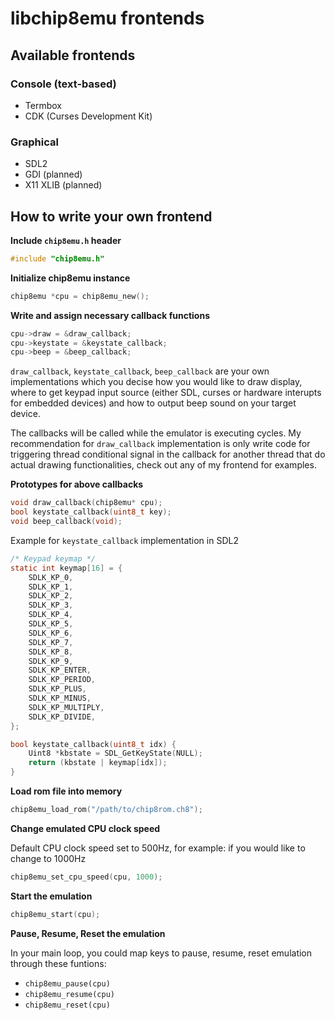 # libchip8emu frontends

## Available frontends

### Console (text-based)

* Termbox
* CDK (Curses Development Kit)

### Graphical

* SDL2
* GDI (planned)
* X11 XLIB (planned)

## How to write your own frontend

**Include `chip8emu.h` header**

```c
#include "chip8emu.h"
```

**Initialize chip8emu instance**

```c
chip8emu *cpu = chip8emu_new();
```

**Write and assign necessary callback functions**

```c
cpu->draw = &draw_callback;
cpu->keystate = &keystate_callback;
cpu->beep = &beep_callback;
```

`draw_callback`, `keystate_callback`, `beep_callback` are your own implementations which you decise how you would like to draw display, where to get keypad input source (either SDL, curses or hardware interupts for embedded devices) and how to output beep sound on your target device.

The callbacks will be called while the emulator is executing cycles. My recommendation for `draw_callback` implementation is only write code for triggering thread conditional signal in the callback for another thread that do actual drawing functionalities, check out any of my frontend for examples.

**Prototypes for above callbacks**

```c
void draw_callback(chip8emu* cpu);
bool keystate_callback(uint8_t key);
void beep_callback(void);
```

Example for `keystate_callback` implementation in SDL2

```c
/* Keypad keymap */
static int keymap[16] = {
    SDLK_KP_0,
    SDLK_KP_1,
    SDLK_KP_2,
    SDLK_KP_3,
    SDLK_KP_4,
    SDLK_KP_5,
    SDLK_KP_6,
    SDLK_KP_7,
    SDLK_KP_8,
    SDLK_KP_9,
    SDLK_KP_ENTER,
    SDLK_KP_PERIOD,
    SDLK_KP_PLUS,
    SDLK_KP_MINUS,
    SDLK_KP_MULTIPLY,
    SDLK_KP_DIVIDE,
};

bool keystate_callback(uint8_t idx) {
    Uint8 *kbstate = SDL_GetKeyState(NULL);
    return (kbstate | keymap[idx]);
}
```

**Load rom file into memory**

```c
chip8emu_load_rom("/path/to/chip8rom.ch8");
```

**Change emulated CPU clock speed**

Default CPU clock speed set to 500Hz, for example: if you would like to change to 1000Hz

```c
chip8emu_set_cpu_speed(cpu, 1000);
```

**Start the emulation**

```c
chip8emu_start(cpu);
```

**Pause, Resume, Reset the emulation**

In your main loop, you could map keys to pause, resume, reset emulation through these funtions:

* `chip8emu_pause(cpu)`
* `chip8emu_resume(cpu)`
* `chip8emu_reset(cpu)`

